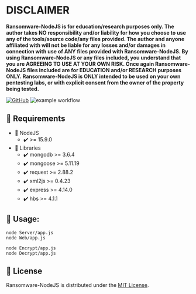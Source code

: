 # DISCLAIMER
**Ransomware-NodeJS is for education/research purposes only. The author takes NO responsibility and/or liability for how you choose to use any of the tools/source code/any files provided.
 The author and anyone affiliated with will not be liable for any losses and/or damages in connection with use of ANY files provided with Ransomware-NodeJS.
 By using Ransomware-NodeJS or any files included, you understand that you are AGREEING TO USE AT YOUR OWN RISK. Once again Ransomware-NodeJS files included are for EDUCATION and/or RESEARCH purposes ONLY.
 Ransomware-NodeJS is ONLY intended to be used on your own pentesting labs, or with explicit consent from the owner of the property being tested.** 

[![GitHub](https://img.shields.io/github/license/kadzicuh/Ransomware-NodeJS?style=flat)](LICENSE)
![example workflow](https://github.com/kadzicuh/Ransomware-NodeJS/actions/workflows/codeql-analysis.yml/badge.svg)

## 📃 Requirements
* 📌 NodeJS
  * ✔️ >= 15.9.0
* 📌 Libraries
  * ✔️ mongodb >= 3.6.4
  * ✔️ mongoose >= 5.11.19
  * ✔️ request >= 2.88.2
  * ✔️ xml2js >= 0.4.23
  * ✔️ express >= 4.14.0
  * ✔️ hbs >= 4.1.1

## 📃 Usage:
```
node Server/app.js
node Web/app.js

node Encrypt/app.js
node Decrypt/app.js
```

## 📃 License
Ransomware-NodeJS is distributed under the [MIT License](LICENSE).
